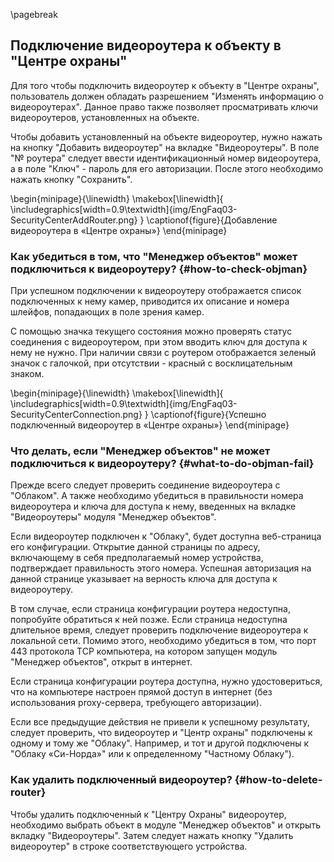 \pagebreak

## Подключение видеороутера к объекту в "Центре охраны"

Для того чтобы подключить видеороутер к объекту в "Центре охраны", пользователь должен обладать разрешением "Изменять информацию о видеороутерах". Данное право также позволяет  просматривать ключи видеороутеров, установленных на объекте.

Чтобы добавить установленный на объекте видеороутер, нужно нажать на кнопку "Добавить видеороутер" на вкладке "Видеороутеры". В поле "№ роутера" следует ввести идентификационный номер видеороутера, а в поле "Ключ" - пароль для его авторизации. После этого необходимо нажать кнопку "Сохранить".

\begin{minipage}{\linewidth}
	\makebox[\linewidth]{
 		\includegraphics[width=0.9\textwidth]{img/EngFaq03-SecurityCenterAddRouter.png}
 	}
	\captionof{figure}{Добавление видеороутера в «Центре охраны»}
\end{minipage}

### Как убедиться в том, что "Менеджер объектов" может подключиться к видеороутеру? {#how-to-check-objman}

При успешном подключении к видеороутеру отображается список подключенных к нему камер, приводится их описание и номера шлейфов, попадающих в поле зрения камер.

С помощью значка текущего состояния можно проверять статус соединения с видеороутером, при этом вводить ключ для доступа к нему не нужно. При наличии связи с роутером отображается зеленый значок с галочкой, при отсутствии - красный с восклицательным знаком.

\begin{minipage}{\linewidth}
	\makebox[\linewidth]{
 		\includegraphics[width=0.9\textwidth]{img/EngFaq03-SecurityCenterConnection.png}
 	}
	\captionof{figure}{Успешно подключенный видеороутер в «Центре охраны»}
\end{minipage}

### Что делать, если "Менеджер объектов" не может подключиться к видеороутеру? {#what-to-do-objman-fail}

Прежде всего следует проверить соединение видеороутера с "Облаком". А также необходимо убедиться в правильности номера видеороутера и ключа для доступа к нему, введенных на вкладке "Видеороутеры" модуля "Менеджер объектов". 

Если видеороутер подключен к "Облаку", будет доступна веб-страница его конфигурации. Открытие данной страницы по адресу, включающему в себя предполагаемый номер устройства, подтверждает правильность этого номера. Успешная авторизация на данной странице указывает на верность ключа для доступа к видеороутеру.

В том случае, если страница конфигурации роутера недоступна, попробуйте обратиться к ней позже. Если страница недоступна длительное время, следует проверить подключение видеороутера к локальной сети. Помимо этого, необходимо убедиться в том, что порт 443 протокола TCP компьютера, на котором запущен модуль "Менеджер объектов", открыт в интернет. 

Если страница конфигурации роутера доступна, нужно удостовериться, что на компьютере настроен прямой доступ в интернет (без использования proxy-сервера, требующего авторизации).

Если все предыдущие действия не привели к успешному результату, следует проверить, что видеороутер и "Центр охраны" подключены к одному и тому же "Облаку". Например, и тот и другой подключены к "Облаку «Си-Норда»" или к определенному "Частному Облаку").

### Как удалить подключенный видеороутер? {#how-to-delete-router}

Чтобы удалить подключенный к "Центру Охраны" видеороутер, необходимо выбрать объект в модуле "Менеджер объектов" и открыть вкладку "Видеороутеры". Затем следует нажать кнопку "Удалить видеороутер" в строке соответствующего устройства.
